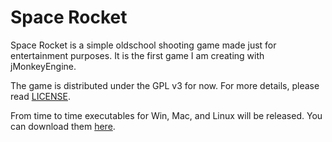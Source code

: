 Space Rocket
============

Space Rocket is a simple oldschool shooting game made just for entertainment purposes. It is the first game I am creating with jMonkeyEngine.

The game is distributed under the GPL v3 for now. For more details, please read [LICENSE](https://github.com/MamosLab/Space-Rocket/blob/master/LICENSE).

From time to time executables for Win, Mac, and Linux will be released. You can download them [here](https://github.com/MamosLab/Space-Rocket/releases).
